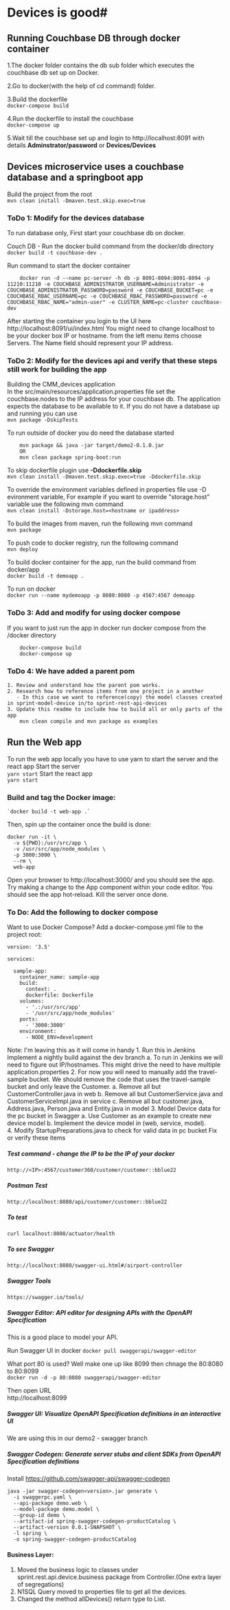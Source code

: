 # Devices is good#

## Running Couchbase DB through docker container ##

1.The docker folder contains the db sub folder which executes the couchbase db set up on Docker.

2.Go to docker(with the help of cd command) folder.

3.Build the dockerfile  
    `docker-compose build`

4.Run the dockerfile to install the couchbase   
    `docker-compose up`

5.Wait till the couchbase set up and login to http://localhost:8091 with details **Adminstrator/password** or **Devices/Devices**  

## Devices microservice uses a couchbase database and a springboot app ##

Build the project from the root  
    `mvn clean install -Dmaven.test.skip.exec=true`

### ToDo 1: Modify for the devices database ##  
To run database only, First start your couchbase db on docker.

Couch DB - Run the docker build command from the docker/db directory  
	`docker build -t couchbase-dev .`

Run command to start the docker container  
```
	docker run -d --name pc-server -h db -p 8091-8094:8091-8094 -p 11210:11210 -e COUCHBASE_ADMINISTRATOR_USERNAME=Administrator -e COUCHBASE_ADMINISTRATOR_PASSWORD=password -e COUCHBASE_BUCKET=pc -e COUCHBASE_RBAC_USERNAME=pc -e COUCHBASE_RBAC_PASSWORD=password -e COUCHBASE_RBAC_NAME="admin-user" -e CLUSTER_NAME=pc-cluster couchbase-dev
```
After starting the container you login to the UI here http://localhost:8091/ui/index.html  You might need to change localhost to be your docker box IP or hostname.
from the left menu items choose Servers.  The Name field should represent your IP address.

### ToDo 2: Modify for the devices api and verify that these steps still work for building the app ###  
Building the CMM_devices application    
In the src/main/resources/application.properties file set the couchbase.nodes to the IP address for your couchbase db. The application expects the database to be available to it.  If you do not have a database up and running you can use    
    `mvn package -DskipTests`

To run outside of docker you do need the database started  
```
    mvn package && java -jar target/demo2-0.1.0.jar
    OR
    mvn clean package spring-boot:run
```
To skip dockerfile plugin use **-Ddockerfile.skip**  
    `mvn clean install -Dmaven.test.skip.exec=true -Ddockerfile.skip`

To override the environment variables defined in properties file use -D evironment variable, For example if you want to override "storage.host" variable use the following mvn command  
    `mvn clean install -Dstorage.host=<hostname or ipaddress>`

To build the images from maven, run the following mvn command  
    `mvn package`

To push code to docker registry, run the following command  
    `mvn deploy`

To build docker container for the app, run the build command from docker/app  
    `docker build -t demoapp .`

To run on docker  
    `docker run --name mydemoapp -p 8080:8080 -p 4567:4567 demoapp`

### ToDo 3: Add and modify for using docker compose ###  
   
If you want to just run the app in docker run docker compose from the /docker directory  
```
    docker-compose build
	docker-compose up
```

### ToDo 4: We have added a parent pom ###  
    1. Review and understand how the parent pom works.  
    2. Research how to reference items from one project in a another  
       - In this case we want to reference(copy) the model classes created in sprint-model-device in/to sprint-rest-api-devices  
    3. Update this readme to include how to build all or only parts of the app  
        mvn clean compile and mvn package as examples

## Run the Web app ##  
To run the web app locally you have to use yarn to start the server and the react app
Start the server   
    `yarn start`
Start the react app  
    `yarn start`

### Build and tag the Docker image: ###

    `docker build -t web-app .`  

Then, spin up the container once the build is done:
```
docker run -it \
  -v ${PWD}:/usr/src/app \
  -v /usr/src/app/node_modules \
  -p 3000:3000 \
  --rm \
  web-app
```
Open your browser to http://localhost:3000/ and you should see the app. Try making a change to the App component within your code editor. You should see the app hot-reload. Kill the server once done.  

### To Do: Add the following to docker compose ###  
Want to use Docker Compose? Add a docker-compose.yml file to the project root:
```
version: '3.5'

services:

  sample-app:
    container_name: sample-app
    build:
      context: .
      dockerfile: Dockerfile
    volumes:
      - '.:/usr/src/app'
      - '/usr/src/app/node_modules'
    ports:
      - '3000:3000'
    environment:
      - NODE_ENV=development
```
	
Note: I'm leaving this as it will come in handy 
    1. Run this in Jenkins Implement a nightly build against the dev branch
        a. To run in Jenkins we will need to figure out IP/hostnames.  This might drive the need to have multiple application.properties
    2. For now you will need to manually add the travel-sample bucket.  We should remove the code that uses the travel-sample bucket and only leave the Customer.
        a. Remove all but CustomerController.java in web
        b. Remove all but CustomerService.java and CustomerServiceImpl.java in service
        c. Remove all but customer.java, Address.java, Person.java and Entity.java in model
    3. Model Device data for the pc bucket in Swagger
        a. Use Customer as an example to create new device model
        b. Implement the device model in (web, service, model).  
    4. Modify StartupPreparations.java to check for valid data in pc bucket
Fix or verify these items

##### Test command - change the IP to be the IP of your docker #####  
	http://<IP>:4567/customer360/customer/customer::bblue22

##### Postman Test #####  
    http://localhost:8080/api/customer/customer::bblue22

##### To test #####  
    curl localhost:8080/actuator/health

##### To see Swagger #####  
    http://localhost:8080/swagger-ui.html#/airport-controller

##### Swagger Tools #####  
	https://swagger.io/tools/

##### Swagger Editor: API editor for designing APIs with the OpenAPI Specification #####  
This is a good place to model your API.  

Run Swagger UI in docker
	`docker pull swaggerapi/swagger-editor`
	
What port 80 is used? Well make one up like 8099 then chnage the 80:8080 to 80:8099  
	`docker run -d -p 80:8080 swaggerapi/swagger-editor`  
	
Then open URL  
	http://localhost:8099

##### Swagger UI: Visualize OpenAPI Specification definitions in an interactive UI #####  
We are using this in our demo2 - swagger branch  

##### Swagger Codegen: Generate server stubs and client SDKs from OpenAPI Specification definitions #####

Install https://github.com/swagger-api/swagger-codegen
```
java -jar swagger-codegen<version>.jar generate \
  -i swaggerpc.yaml \
  --api-package demo.web \
  --model-package demo.model \
  --group-id demo \
  --artifact-id spring-swagger-codegen-productCatalog \
  --artifact-version 0.0.1-SNAPSHOT \
  -l spring \
  -o spring-swagger-codegen-productCatalog
```

  
#### Business Layer: ####
 1. Moved the business logic to classes under sprint.rest.api.device.business package from Controller.(One extra layer of segregations)
 2. N1SQL Query moved to properties file to get all the devices. 
 3. Changed the method allDevices() return type to List. 
